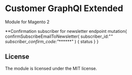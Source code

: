 # Customer GraphQl Extended
Module for Magento 2

**Confirmation subscriber for newsletter endpoint
mutation{
    confirmSubscribeEmailToNewsletter(
        subscriber_id:"*"
        subscriber_confirm_code:"*******"
    )
    {
        status
    }
}

## License

The module is licensed under the MIT license.


